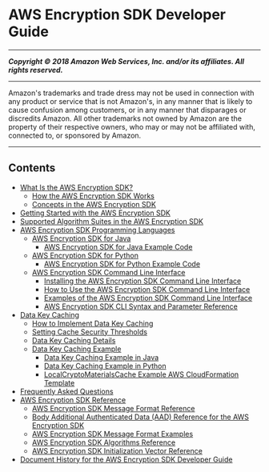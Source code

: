 # AWS Encryption SDK Developer Guide

-----
*****Copyright &copy; 2018 Amazon Web Services, Inc. and/or its affiliates. All rights reserved.*****

-----
Amazon's trademarks and trade dress may not be used in 
     connection with any product or service that is not Amazon's, 
     in any manner that is likely to cause confusion among customers, 
     or in any manner that disparages or discredits Amazon. All other 
     trademarks not owned by Amazon are the property of their respective
     owners, who may or may not be affiliated with, connected to, or 
     sponsored by Amazon.

-----
## Contents
+ [What Is the AWS Encryption SDK?](introduction.md)
   + [How the AWS Encryption SDK Works](how-it-works.md)
   + [Concepts in the AWS Encryption SDK](concepts.md)
+ [Getting Started with the AWS Encryption SDK](getting-started.md)
+ [Supported Algorithm Suites in the AWS Encryption SDK](supported-algorithms.md)
+ [AWS Encryption SDK Programming Languages](programming-languages.md)
   + [AWS Encryption SDK for Java](java.md)
      + [AWS Encryption SDK for Java Example Code](java-example-code.md)
   + [AWS Encryption SDK for Python](python.md)
      + [AWS Encryption SDK for Python Example Code](python-example-code.md)
   + [AWS Encryption SDK Command Line Interface](crypto-cli.md)
      + [Installing the AWS Encryption SDK Command Line Interface](crypto-cli-install.md)
      + [How to Use the AWS Encryption SDK Command Line Interface](crypto-cli-how-to.md)
      + [Examples of the AWS Encryption SDK Command Line Interface](crypto-cli-examples.md)
      + [AWS Encryption SDK CLI Syntax and Parameter Reference](crypto-cli-reference.md)
+ [Data Key Caching](data-key-caching.md)
   + [How to Implement Data Key Caching](implement-caching.md)
   + [Setting Cache Security Thresholds](thresholds.md)
   + [Data Key Caching Details](data-caching-details.md)
   + [Data Key Caching Example](sample-cache-example.md)
      + [Data Key Caching Example in Java](sample-cache-example-java.md)
      + [Data Key Caching Example in Python](sample-cache-example-python.md)
      + [LocalCryptoMaterialsCache Example AWS CloudFormation Template](sample-cache-example-cloudformation.md)
+ [Frequently Asked Questions](faq.md)
+ [AWS Encryption SDK Reference](reference.md)
   + [AWS Encryption SDK Message Format Reference](message-format.md)
   + [Body Additional Authenticated Data (AAD) Reference for the AWS Encryption SDK](body-aad-reference.md)
   + [AWS Encryption SDK Message Format Examples](message-format-examples.md)
   + [AWS Encryption SDK Algorithms Reference](algorithms-reference.md)
   + [AWS Encryption SDK Initialization Vector Reference](IV-reference.md)
+ [Document History for the AWS Encryption SDK Developer Guide](document-history.md)